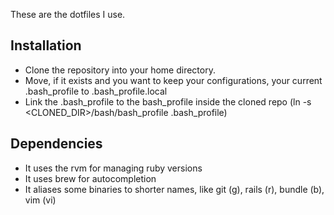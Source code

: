 These are the dotfiles I use.

Installation
------------

- Clone the repository into your home directory.
- Move, if it exists and you want to keep your configurations, your current .bash_profile to .bash_profile.local
- Link the .bash_profile to the bash_profile inside the cloned repo (ln -s <CLONED_DIR>/bash/bash_profile .bash_profile)

Dependencies
------------

- It uses the rvm for managing ruby versions
- It uses brew for autocompletion
- It aliases some binaries to shorter names, like git (g), rails (r), bundle (b), vim (vi)

